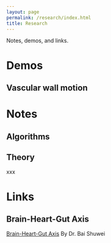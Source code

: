 ```yaml
---
layout: page
permalink: /research/index.html
title: Research
---
```


Notes, demos, and links.

# Demos
## Vascular wall motion
<!-- <div class="third">
<img src="https://jdq818.github.io/images/research/vesselwall.gif" alt="image" onclick="showModal(this)">
<div class="third">
<img src="https://jdq818.github.io/images/research/bloods.gif" alt="image" onclick="showModal(this)">
<div class="third">
<img src="https://jdq818.github.io/images/research/lesion.gif" alt="image" onclick="showModal(this)">
</div>
<br> -->


# Notes
## Algorithms
## Theory
xxx <br>

# Links
## Brain-Heart-Gut Axis
[Brain-Heart-Gut Axis](http://supramarginal.top/pubmed)
By Dr. Bai Shuwei <br>
